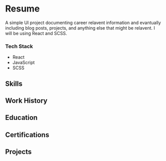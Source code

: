 # Resume

A simple UI project documenting career relavent information and evantually including blog posts, projects, and anything else that might be relavent. I will be using React and SCSS. 

### Tech Stack
* React
* JavaScript
* SCSS

## Skills

## Work History

## Education

## Certifications

## Projects
